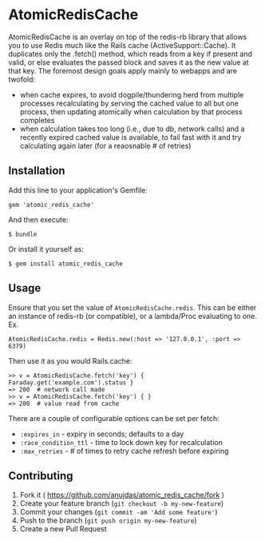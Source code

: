 # AtomicRedisCache

AtomicRedisCache is an overlay on top of the redis-rb library that allows you to
use Redis much like the Rails cache (ActiveSupport::Cache). It duplicates only
the .fetch() method, which reads from a key if present and valid, or else
evaluates the passed block and saves it as the new value at that key. The
foremost design goals apply mainly to webapps and are twofold:
- when cache expires, to avoid dogpile/thundering herd from multiple processes
recalculating by serving the cached value to all but one process, then updating
atomically when calculation by that process completes
- when calculation takes too long (i.e., due to db, network calls) and a
recently expired cached value is available, to fail fast with it and try
calculating again later (for a reaosnable # of retries)

## Installation

Add this line to your application's Gemfile:

    gem 'atomic_redis_cache'

And then execute:

    $ bundle

Or install it yourself as:

    $ gem install atomic_redis_cache

## Usage

Ensure that you set the value of `AtomicRedisCache.redis`. This can be either an
instance of redis-rb (or compatible), or a lambda/Proc evaluating to one. Ex.

```
AtomicRedisCache.redis = Redis.new(:host => '127.0.0.1', :port => 6379)
```

Then use it as you would Rails.cache:

```
>> v = AtomicRedisCache.fetch('key') { Faraday.get('example.com').status }
=> 200  # network call made
>> v = AtomicRedisCache.fetch('key') { }
=> 200  # value read from cache
```

There are a couple of configurable options can be set per fetch:
- `:expires_in` - expiry in seconds; defaults to a day
- `:race_condition_ttl` - time to lock down key for recalculation
- `:max_retries` - # of times to retry cache refresh before expiring

## Contributing

1. Fork it ( https://github.com/anujdas/atomic_redis_cache/fork )
2. Create your feature branch (`git checkout -b my-new-feature`)
3. Commit your changes (`git commit -am 'Add some feature'`)
4. Push to the branch (`git push origin my-new-feature`)
5. Create a new Pull Request
